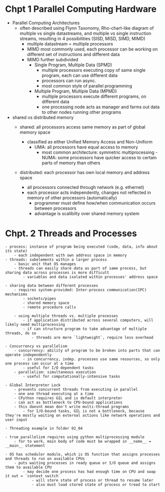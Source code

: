 # Chpt 1 Parallel Computing Hardware
- Parallel Computing Architectures
    - often described using Flynn Taxonomy, Rho-chart-like diagram of multiple vs single datastreams, and multiple vs single instruction streams, resulting in 4 possibilities (SISD, MISD, SIMD, MIMD)
        - multiple datastream = multiple processors
        - MIMD most commonly used, each processor can be working on different set of instructions and different data
        - MIMD further subdivided
            - Single Program, Multiple Data (SPMD)
                - multiple processors executing copy of same single program, each can use different data
                - processors can run async.
                - most common style of parallel programming
            - Multiple Program, Multiple Data (MPMD)
                - multiple processors execute different programs, on different data
                - one processing node acts as manager and farms out data to other nodes running other programs
- shared vs distributed memory
    - shared: all processors access same memory as part of global memory space
        - classified as either Unified Memory Access and Non-Uniform
            - UMA: all processors have equal access to memory
                - most common architecture: symmetric multiprocessing
            -NUMA: some processors have quicker access to certain parts of memory than others
    
    - distributed: each processor has own local memory and address space
        - all processors connected through network (e.g. ethernet)
        - each processor acts independently, changes not reflected in memory of other processors (automatically)
            - programmer must define how/when communication occurs between processors
            - advantage is scalibilty over shared memory system

# Chpt. 2 Threads and Processes
    - process: instance of program being executed (code, data, info about its state)
        - each independent with own address space in memory
    - threads: subelements within a larger process
        - basic unit that OS manages
        - threads can easily share data as part of same process, but sharing data across processes is more difficult
            - variables and data isolated within processes' address space
     
    - sharing data between different processes
        - requires system-provided: Inter-process communication(IPC) mechanisms
            - sockets/pipes
            - shared memory space
            - remote procedure calls
        
        - using multiple threads vs. multiple processes
            - if application distributed across several computers, will likely need multiprocessing 
            - if can structure program to take advantage of multiple threads, do so
                - threads are more `lightweight`, require less overhead
    
    - Concurrency vs parallelism
        - concurrency: ability of program to be broken into parts that can operate independently
            - in concurrency, indep. processes use same resources, so only one process can occur at a time
            - useful for I/O dependent tasks 
        - parallelism: simultaneous execution
            - useful for computationally-intensive tasks
    
    - Global Interpreter Lock
        - prevents concurrent threads from executing in parallel
        - one one thread executing at a time
        - CPython requires GIL and is default interpreter
        - can act as bottleneck to CPU-bound applications 
        - this doesnt mean don't write multi-thread programs
            - for I/O-bound tasks, GIL is not a bottleneck, because they're mostly waiting on external actions like network operations and user input

    - Threading example in folder 02_04
    
    - true parallelism requires using python multiprocessing module
        - for to work, main body of code must be wrapped in __name__ = __main__ statement
    
    - OS has scheduler module, which is OS function that assigns processes and threads to run on available CPUs
        - puts waiting processes in ready queue or I/O queue and assigns them to available CPU
            - may decide one process has had enough time on CPU and swap it out = `context switch` 
                - will store state of process or thread to resume later
                - also must load stored state of process or tread to start
 